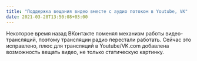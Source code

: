 ```yaml
---
title: "Поддержка вещания видео вместе с аудио потоком в Youtube, VK"
date: 2021-03-28T13:50:08+03:00
---
```


 Некоторое время назад ВКонтакте поменял механизм работы видео-трансляций, поэтому трансляции радио перестали работать. Сейчас это исправлено, плюс для трансляций в Youtube/VK.com добавлена возможность вещать видео, не только статическую картинку. 